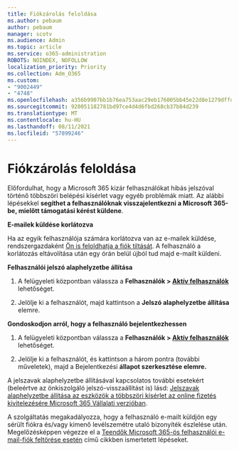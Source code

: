 ```yaml
---
title: Fiókzárolás feloldása
ms.author: pebaum
author: pebaum
manager: scotv
ms.audience: Admin
ms.topic: article
ms.service: o365-administration
ROBOTS: NOINDEX, NOFOLLOW
localization_priority: Priority
ms.collection: Adm_O365
ms.custom:
- "9002449"
- "4748"
ms.openlocfilehash: a356b9907bb1b76ea753aac29eb176005bb45e22d8e1279dffd09af2cda9642b
ms.sourcegitcommit: 920051182781bd97ce4d4d6fbd268cb37b84d239
ms.translationtype: MT
ms.contentlocale: hu-HU
ms.lasthandoff: 08/11/2021
ms.locfileid: "57899246"
---
```

# <a name="unlocking-an-account"></a>Fiókzárolás feloldása

Előfordulhat, hogy a Microsoft 365 kizár felhasználókat hibás jelszóval történő többszöri belépési kísérlet vagy egyéb problémák miatt. Az alábbi lépésekkel **segíthet a felhasználóknak visszajelentkezni a Microsoft 365-be, mielőtt támogatási kérést küldene**. 

**E-mailek küldése korlátozva**

Ha az egyik felhasználója számára korlátozva van az e-mailek küldése, rendszergazdaként [Ön is feloldhatja a fiók tiltását](https://docs.microsoft.com/microsoft-365/security/office-365-security/removing-user-from-restricted-users-portal-after-spam). A felhasználó a korlátozás eltávolítása után egy órán belül újból tud majd e-mailt küldeni.

**Felhasználói jelszó alaphelyzetbe állítása**

1. A felügyeleti központban válassza a **Felhasználók > [Aktív felhasználók](https://admin.microsoft.com/Adminportal/Home?source=applauncher#/users)** lehetőséget.

2. Jelölje ki a felhasználót, majd kattintson a **Jelszó alaphelyzetbe állítása** elemre.

**Gondoskodjon arról, hogy a felhasználó bejelentkezhessen**

1. A felügyeleti központban válassza a **Felhasználók > [Aktív felhasználók](https://admin.microsoft.com/Adminportal/Home?source=applauncher#/users)** lehetőséget.

2. Jelölje ki a felhasználót, és kattintson a három pontra (további műveletek), majd a Bejelentkezési **állapot szerkesztése elemre.**

A jelszavak alaphelyzetbe állításával kapcsolatos további esetekért (beleértve az önkiszolgáló jelszó-visszaállítást is) lásd: [Jelszavak alaphelyzetbe állítása az eszközök a többszöri kísérlet az online fizetés kivitelezésére Microsoft 365 Vállalati verzióban](https://docs.microsoft.com/microsoft-365/admin/add-users/reset-passwords).

A szolgáltatás megakadályozza, hogy a felhasználó e-mailt küldjön egy sérült fiókra és/vagy kimenő levélszemétre utaló bizonyíték észlelése után. Megelőzésképpen végezze el a [Teendők Microsoft 365-ös felhasználói e-mail-fiók feltörése esetén](https://docs.microsoft.com/microsoft-365/security/office-365-security/responding-to-a-compromised-email-account) című cikkben ismertetett lépéseket.

